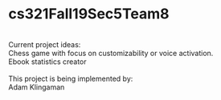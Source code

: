 # cs321Fall19Sec5Team8
<br/>
Current project ideas: <br/>
  Chess game with focus on customizability or voice activation.<br/>
  Ebook statistics creator <br/>
<br/>
This project is being implemented by: <br/>
  Adam Klingaman <br/>
  
